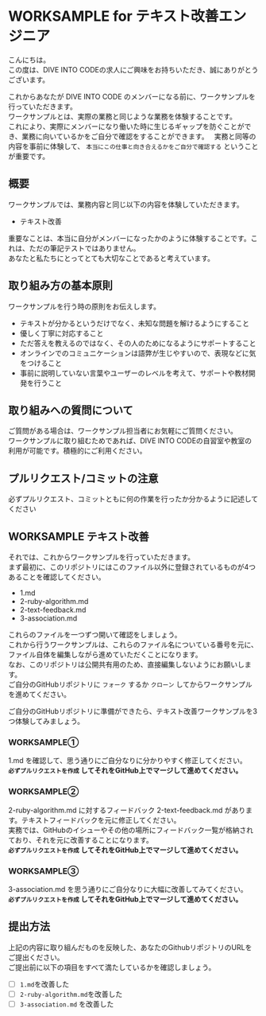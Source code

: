 # WORKSAMPLE for テキスト改善エンジニア

こんにちは。  
この度は、DIVE INTO CODEの求人にご興味をお持ちいただき、誠にありがとうございます。  

これからあなたが DIVE INTO CODE のメンバーになる前に、ワークサンプルを行っていただきます。  
ワークサンプルとは、実際の業務と同じような業務を体験することです。  
これにより、実際にメンバーになり働いた時に生じるギャップを防ぐことができ、業務に向いているかをご自分で確認をすることができます。  
実務と同等の内容を事前に体験して、 `本当にこの仕事と向き合えるかをご自分で確認する` ということが重要です。  

## 概要
ワークサンプルでは、業務内容と同じ以下の内容を体験していただきます。  

- テキスト改善

重要なことは、本当に自分がメンバーになったかのように体験することです。これは、ただの筆記テストではありません。  
あなたと私たちにとってとても大切なことであると考えています。  

## 取り組み方の基本原則

ワークサンプルを行う時の原則をお伝えします。  

- テキストが分かるというだけでなく、未知な問題を解けるようにすること
- 優しく丁寧に対応すること
- ただ答えを教えるのではなく、その人のためになるようにサポートすること
- オンラインでのコミュニケーションは語弊が生じやすいので、表現などに気をつけること
- 事前に説明していない言葉やユーザーのレベルを考えて、サポートや教材開発を行うこと

## 取り組みへの質問について

ご質問がある場合は、ワークサンプル担当者にお気軽にご質問ください。  
ワークサンプルに取り組むためであれば、DIVE INTO CODEの自習室や教室の利用が可能です。積極的にご利用ください。 

## プルリクエスト/コミットの注意

必ずプルリクエスト、コミットともに何の作業を行ったか分かるように記述してください

## WORKSAMPLE テキスト改善

それでは、これからワークサンプルを行っていただきます。  
まず最初に、このリポジトリにはこのファイル以外に登録されているものが4つあることを確認してください。  

- 1.md
- 2-ruby-algorithm.md
- 2-text-feedback.md
- 3-association.md

これらのファイルを一つずつ開いて確認をしましょう。  
これから行うワークサンプルは、これらのファイル名についている番号を元に、ファイル自体を編集しながら進めていただくことになります。  
なお、このリポジトリは公開共有用のため、直接編集しないようにお願いします。  
ご自分のGitHubリポジトリに `フォーク` するか `クローン` してからワークサンプルを進めてください。  

ご自分のGitHubリポジトリに準備ができたら、テキスト改善ワークサンプルを3つ体験してみましょう。  

### WORKSAMPLE①

1.md を確認して、思う通りにご自分なりに分かりやすく修正してください。  
**`必ずプルリクエストを作成` してそれをGitHub上でマージして進めてください。**  

### WORKSAMPLE②

2-ruby-algorithm.md に対するフィードバック 2-text-feedback.md があります。テキストフィードバックを元に修正してください。  
実務では、GitHubのイシューやその他の場所にフィードバック一覧が格納されており、それを元に改善することになります。  
**`必ずプルリクエストを作成` してそれをGitHub上でマージして進めてください。**  

### WORKSAMPLE③

3-association.md を思う通りにご自分なりに大幅に改善してみてください。  
**`必ずプルリクエストを作成` してそれをGitHub上でマージして進めてください。**  

## 提出方法

上記の内容に取り組んだものを反映した、あなたのGithubリポジトリのURLをご提出ください。  
ご提出前に以下の項目をすべて満たしているかを確認しましょう。  

- [ ] `1.md`を改善した
- [ ] `2-ruby-algorithm.md`を改善した
- [ ] `3-association.md` を改善した
